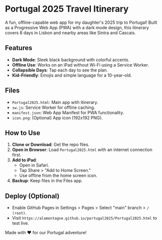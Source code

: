 # Portugal 2025 Travel Itinerary

A fun, offline-capable web app for my daughter's 2025 trip to Portugal! Built as a Progressive Web App (PWA) with a dark mode design, this itinerary covers 8 days in Lisbon and nearby areas like Sintra and Cascais.

## Features
- **Dark Mode**: Sleek black background with colorful accents.
- **Offline Use**: Works on an iPad without Wi-Fi using a Service Worker.
- **Collapsible Days**: Tap each day to see the plan.
- **Kid-Friendly**: Emojis and simple language for a 10-year-old.

## Files
- `Portugal2025.html`: Main app with itinerary.
- `sw.js`: Service Worker for offline caching.
- `manifest.json`: Web App Manifest for PWA functionality.
- `icon.png`: (Optional) App icon (192x192 PNG).

## How to Use
1. **Clone or Download**: Get the repo files.
2. **Open in Browser**: Load `Portugal2025.html` with an internet connection first.
3. **Add to iPad**:
   - Open in Safari.
   - Tap Share > "Add to Home Screen."
   - Use offline from the home screen icon.
4. **Backup**: Keep files in the Files app.

## Deploy (Optional)
- Enable GitHub Pages in Settings > Pages > Select "main" branch > `/ (root)`.
- Visit `https://alamontagne.github.io/portugal2025/Portugal2025.html` to test live.

Made with ❤️ for our Portugal adventure!
